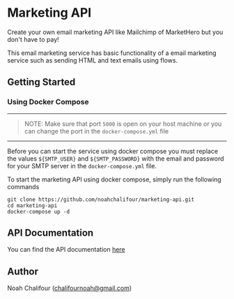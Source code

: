 # Marketing API

Create your own email marketing API like Mailchimp of MarketHero but you don't have to pay!

This email marketing service has basic functionality of a email marketing service such as sending HTML and text emails using flows.

## Getting Started

### Using Docker Compose

---

> NOTE: Make sure that port `5000` is open on your host machine or you can change the port in the `docker-compose.yml` file

---

Before you can start the service using docker compose you must replace the values `${SMTP_USER}` and `${SMTP_PASSWORD}` with the email and password for your SMTP server in the `docker-compose.yml` file.

To start the marketing API using docker compose, simply run the following commands

```
git clone https://github.com/noahchalifour/marketing-api.git
cd marketing-api
docker-compose up -d
```

## API Documentation

You can find the API documentation [here](https://documenter.getpostman.com/view/7752677/SVzz1deN?version=latest)

## Author

Noah Chalifour (chalifournoah@gmail.com)